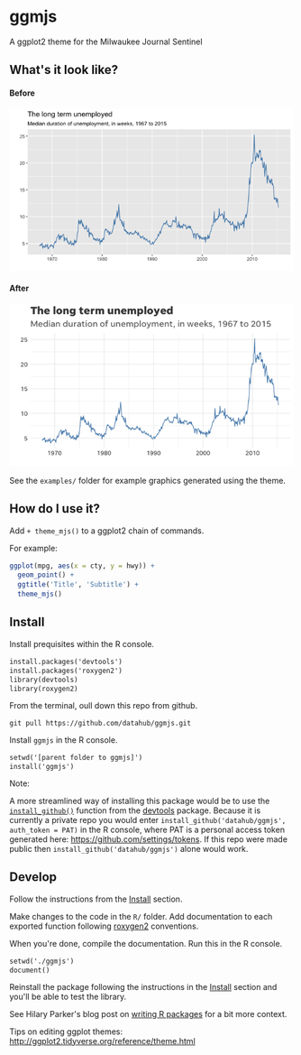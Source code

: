 # ggmjs

A ggplot2 theme for the Milwaukee Journal Sentinel

## What's it look like?

#### Before
![Image of base bar chart](examples/bar-chart-base.png)

#### After
![Image of mjs bar chart](examples/bar-chart-mjs.png)

See the `examples/` folder for example graphics generated using the theme.

## How do I use it?

Add `+ theme_mjs()` to a ggplot2 chain of commands.

For example:
```R
ggplot(mpg, aes(x = cty, y = hwy)) +
  geom_point() +
  ggtitle('Title', 'Subtitle') +
  theme_mjs()
```

## Install

Install prequisites within the R console.
```
install.packages('devtools')
install.packages('roxygen2')
library(devtools)
library(roxygen2)
```

From the terminal, oull down this repo from github.
```
git pull https://github.com/datahub/ggmjs.git
```

Install `ggmjs` in the R console.
```
setwd('[parent folder to ggmjs]')
install('ggmjs')
```

Note:

A more streamlined way of installing this package would be to use the [`install_github()`](https://cran.r-project.org/web/packages/githubinstall/vignettes/githubinstall.html) function from the [devtools](https://github.com/hadley/devtools) package. Because it is currently a private repo you would enter `install_github('datahub/ggmjs', auth_token = PAT)` in the R console, where PAT is a personal access token generated here: https://github.com/settings/tokens. If this repo were made public then `install_github('datahub/ggmjs')` alone would work.

## Develop

Follow the instructions from the [Install](#install) section.

Make changes to the code in the `R/` folder. Add documentation to each exported function following [roxygen2](https://github.com/yihui/roxygen2) conventions.

When you're done, compile the documentation. Run this in the R console.
```
setwd('./ggmjs')
document()
```

Reinstall the package following the instructions in the [Install](#install) section and you'll be able to test the library.

See Hilary Parker's blog post on [writing R packages](https://hilaryparker.com/2014/04/29/writing-an-r-package-from-scratch/) for a bit more context.

Tips on editing ggplot themes: http://ggplot2.tidyverse.org/reference/theme.html
